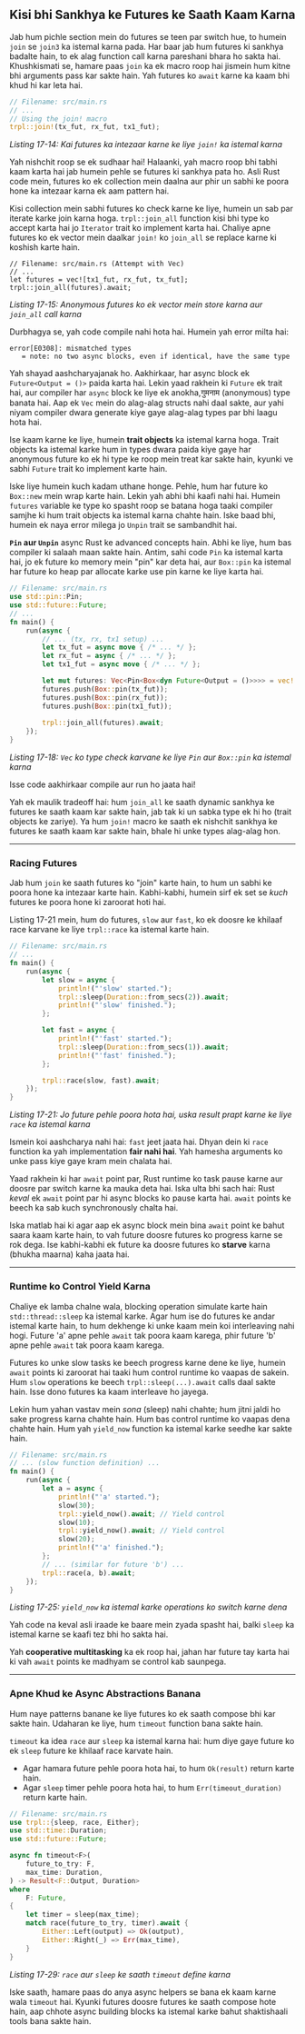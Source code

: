 ## Kisi bhi Sankhya ke Futures ke Saath Kaam Karna

Jab hum pichle section mein do futures se teen par switch hue, to humein `join` se `join3` ka istemal karna pada. Har baar jab hum futures ki sankhya badalte hain, to ek alag function call karna pareshani bhara ho sakta hai. Khushkismati se, hamare paas `join` ka ek macro roop hai jismein hum kitne bhi arguments pass kar sakte hain. Yah futures ko `await` karne ka kaam bhi khud hi kar leta hai.

```rust
// Filename: src/main.rs
// ...
// Using the join! macro
trpl::join!(tx_fut, rx_fut, tx1_fut);
```

*Listing 17-14: Kai futures ka intezaar karne ke liye `join!` ka istemal karna*

Yah nishchit roop se ek sudhaar hai\! Halaanki, yah macro roop bhi tabhi kaam karta hai jab humein pehle se futures ki sankhya pata ho. Asli Rust code mein, futures ko ek collection mein daalna aur phir un sabhi ke poora hone ka intezaar karna ek aam pattern hai.

Kisi collection mein sabhi futures ko check karne ke liye, humein un sab par iterate karke join karna hoga. `trpl::join_all` function kisi bhi type ko accept karta hai jo `Iterator` trait ko implement karta hai. Chaliye apne futures ko ek vector mein daalkar `join!` ko `join_all` se replace karne ki koshish karte hain.

```rust,ignore,does_not_compile
// Filename: src/main.rs (Attempt with Vec)
// ...
let futures = vec![tx1_fut, rx_fut, tx_fut];
trpl::join_all(futures).await;
```

*Listing 17-15: Anonymous futures ko ek vector mein store karna aur `join_all` call karna*

Durbhagya se, yah code compile nahi hota hai. Humein yah error milta hai:

```text
error[E0308]: mismatched types
   = note: no two async blocks, even if identical, have the same type
```

Yah shayad aashcharyajanak ho. Aakhirkaar, har async block ek `Future<Output = ()>` paida karta hai. Lekin yaad rakhein ki `Future` ek trait hai, aur compiler har `async` block ke liye ek anokha,गुमनाम (anonymous) type banata hai. Aap ek `Vec` mein do alag-alag structs nahi daal sakte, aur yahi niyam compiler dwara generate kiye gaye alag-alag types par bhi laagu hota hai.

Ise kaam karne ke liye, humein **trait objects** ka istemal karna hoga. Trait objects ka istemal karke hum in types dwara paida kiye gaye har anonymous future ko ek hi type ke roop mein treat kar sakte hain, kyunki ve sabhi `Future` trait ko implement karte hain.

Iske liye humein kuch kadam uthane honge. Pehle, hum har future ko `Box::new` mein wrap karte hain. Lekin yah abhi bhi kaafi nahi hai. Humein `futures` variable ke type ko spasht roop se batana hoga taaki compiler samjhe ki hum trait objects ka istemal karna chahte hain. Iske baad bhi, humein ek naya error milega jo `Unpin` trait se sambandhit hai.

**`Pin` aur `Unpin`** async Rust ke advanced concepts hain. Abhi ke liye, hum bas compiler ki salaah maan sakte hain. Antim, sahi code `Pin` ka istemal karta hai, jo ek future ko memory mein "pin" kar deta hai, aur `Box::pin` ka istemal har future ko heap par allocate karke use pin karne ke liye karta hai.

```rust
// Filename: src/main.rs
use std::pin::Pin;
use std::future::Future;
// ...
fn main() {
    run(async {
        // ... (tx, rx, tx1 setup) ...
        let tx_fut = async move { /* ... */ };
        let rx_fut = async { /* ... */ };
        let tx1_fut = async move { /* ... */ };

        let mut futures: Vec<Pin<Box<dyn Future<Output = ()>>>> = vec![];
        futures.push(Box::pin(tx_fut));
        futures.push(Box::pin(rx_fut));
        futures.push(Box::pin(tx1_fut));
        
        trpl::join_all(futures).await;
    });
}
```

*Listing 17-18: `Vec` ko type check karvane ke liye `Pin` aur `Box::pin` ka istemal karna*

Isse code aakhirkaar compile aur run ho jaata hai\!

Yah ek maulik tradeoff hai: hum `join_all` ke saath dynamic sankhya ke futures ke saath kaam kar sakte hain, jab tak ki un sabka type ek hi ho (trait objects ke zariye). Ya hum `join!` macro ke saath ek nishchit sankhya ke futures ke saath kaam kar sakte hain, bhale hi unke types alag-alag hon.

-----

### Racing Futures

Jab hum `join` ke saath futures ko "join" karte hain, to hum un sabhi ke poora hone ka intezaar karte hain. Kabhi-kabhi, humein sirf ek set se *kuch* futures ke poora hone ki zaroorat hoti hai.

Listing 17-21 mein, hum do futures, `slow` aur `fast`, ko ek doosre ke khilaaf race karvane ke liye `trpl::race` ka istemal karte hain.

```rust
// Filename: src/main.rs
// ...
fn main() {
    run(async {
        let slow = async {
            println!("'slow' started.");
            trpl::sleep(Duration::from_secs(2)).await;
            println!("'slow' finished.");
        };

        let fast = async {
            println!("'fast' started.");
            trpl::sleep(Duration::from_secs(1)).await;
            println!("'fast' finished.");
        };

        trpl::race(slow, fast).await;
    });
}
```

*Listing 17-21: Jo future pehle poora hota hai, uska result prapt karne ke liye `race` ka istemal karna*

Ismein koi aashcharya nahi hai: `fast` jeet jaata hai. Dhyan dein ki `race` function ka yah implementation **fair nahi hai**. Yah hamesha arguments ko unke pass kiye gaye kram mein chalata hai.

Yaad rakhein ki har `await` point par, Rust runtime ko task pause karne aur doosre par switch karne ka mauka deta hai. Iska ulta bhi sach hai: Rust *keval* ek `await` point par hi async blocks ko pause karta hai. `await` points ke beech ka sab kuch synchronously chalta hai.

Iska matlab hai ki agar aap ek async block mein bina `await` point ke bahut saara kaam karte hain, to vah future doosre futures ko progress karne se rok dega. Ise kabhi-kabhi ek future ka doosre futures ko **starve** karna (bhukha maarna) kaha jaata hai.

-----

### Runtime ko Control Yield Karna

Chaliye ek lamba chalne wala, blocking operation simulate karte hain `std::thread::sleep` ka istemal karke. Agar hum ise do futures ke andar istemal karte hain, to hum dekhenge ki unke kaam mein koi interleaving nahi hogi. Future 'a' apne pehle `await` tak poora kaam karega, phir future 'b' apne pehle `await` tak poora kaam karega.

Futures ko unke slow tasks ke beech progress karne dene ke liye, humein `await` points ki zaroorat hai taaki hum control runtime ko vaapas de sakein. Hum `slow` operations ke beech `trpl::sleep(...).await` calls daal sakte hain. Isse dono futures ka kaam interleave ho jayega.

Lekin hum yahan vastav mein *sona* (sleep) nahi chahte; hum jitni jaldi ho sake progress karna chahte hain. Hum bas control runtime ko vaapas dena chahte hain. Hum yah `yield_now` function ka istemal karke seedhe kar sakte hain.

```rust
// Filename: src/main.rs
// ... (slow function definition) ...
fn main() {
    run(async {
        let a = async {
            println!("'a' started.");
            slow(30);
            trpl::yield_now().await; // Yield control
            slow(10);
            trpl::yield_now().await; // Yield control
            slow(20);
            println!("'a' finished.");
        };
        // ... (similar for future 'b') ...
        trpl::race(a, b).await;
    });
}
```

*Listing 17-25: `yield_now` ka istemal karke operations ko switch karne dena*

Yah code na keval asli iraade ke baare mein zyada spasht hai, balki `sleep` ka istemal karne se kaafi tez bhi ho sakta hai.

Yah **cooperative multitasking** ka ek roop hai, jahan har future tay karta hai ki vah `await` points ke madhyam se control kab saunpega.

-----

### Apne Khud ke Async Abstractions Banana

Hum naye patterns banane ke liye futures ko ek saath compose bhi kar sakte hain. Udaharan ke liye, hum `timeout` function bana sakte hain.

`timeout` ka idea `race` aur `sleep` ka istemal karna hai: hum diye gaye future ko ek `sleep` future ke khilaaf race karvate hain.

  * Agar hamara future pehle poora hota hai, to hum `Ok(result)` return karte hain.
  * Agar `sleep` timer pehle poora hota hai, to hum `Err(timeout_duration)` return karte hain.

<!-- end list -->

```rust
// Filename: src/main.rs
use trpl::{sleep, race, Either};
use std::time::Duration;
use std::future::Future;

async fn timeout<F>(
    future_to_try: F,
    max_time: Duration,
) -> Result<F::Output, Duration>
where
    F: Future,
{
    let timer = sleep(max_time);
    match race(future_to_try, timer).await {
        Either::Left(output) => Ok(output),
        Either::Right(_) => Err(max_time),
    }
}
```

*Listing 17-29: `race` aur `sleep` ke saath `timeout` define karna*

Iske saath, hamare paas do anya async helpers se bana ek kaam karne wala `timeout` hai. Kyunki futures doosre futures ke saath compose hote hain, aap chhote async building blocks ka istemal karke bahut shaktishaali tools bana sakte hain.